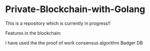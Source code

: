 # Private-Blockchain-with-Golang

This is a repository which is currently in progress!!

Features in the blockchain:

I have used the the proof of work consensus algorithm
Badger DB
